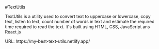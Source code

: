 #TextUtils
<p>TextUtils is a utility used to convert text to uppercase or lowercase, copy text, listen to text, count number of words in text and estimate the required time required to read the text. It's built using HTML, CSS, JavaScript ans React.js</p>
<p>URL: https://my-best-text-utils.netlify.app/ </p>
